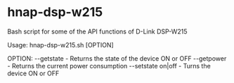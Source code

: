 # hnap-dsp-w215
Bash script for some of the API functions of D-Link DSP-W215

Usage: hnap-dsp-w215.sh [OPTION]

OPTION:
        --getstate              - Returns the state of the device ON or OFF
        --getpower              - Returns the current power consumption
        --setstate on|off       - Turns the device ON or OFF
